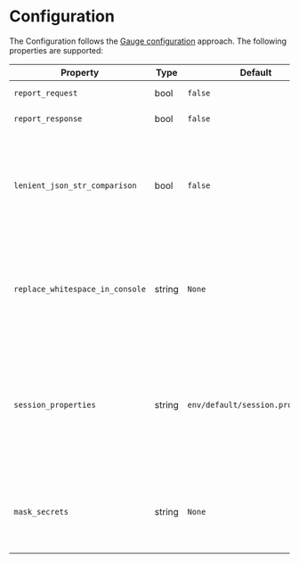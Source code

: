 # Configuration

The Configuration follows the [Gauge configuration](https://docs.gauge.org/configuration.html?os=linux&language=python&ide=vscode) approach.
The following properties are supported:

| Property | Type | Default | Description |
|--|--|--|--|
| `report_request` | bool | `false` | Print request information into the console and report. |
| `report_response` | bool | `false` | Print response information into the console and report. |
| `lenient_json_str_comparison` | bool | `false` | JSON strings have double quotes `"`. If this flag is set to `true`, the double quotes are optional for string comparisons. Thus, it would be possible to write: `* Assert jsonpath "$.text" = "text content"` instead of `* Assert jsonpath "$.text" = "\"text content\""` |
| `replace_whitespace_in_console` | string | `None` | The console and log output will cut multiple whitespace characters as well as leading and trailing whitespaces. This library cannot prevent that, but it can replace whitespace, f.i. by setting `replace_whitespace_in_console = •` |
| `session_properties` | string | `env/default/session.properties` | Session properties will be persisted in this file. They are then available over multiple test runs. This applies to:  <ul><li>`key`-parameters in steps, that look like "Store .. as \<key>" or "Save .. as \<key>"</li><li>CSRF response header values</li></ul> |
| `mask_secrets` | string | `None` | This property should list any other properties or environment variables, that contain secrets. Those will be masked with `********` in the console and report. Separate with comma and/or space. |
